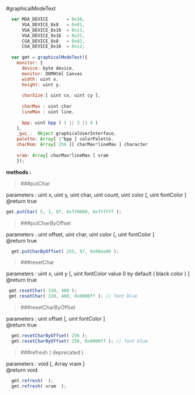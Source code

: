 #graphicalModeText

```javascript
  var MDA_DEVICE  	   = 0x20,
      VGA_DEVICE_8x8   = 0x01,
      VGA_DEVICE_8x16  = 0x11,
      VGA_DEVICE_9x16  = 0x31,
      CGA_DEVICE_8x8   = 0x02,
      CGA_DEVICE_8x16  = 0x12;
			
  var gmt = graphicalModeText({
    monitor: {
      device: byte device,
      monitor: DOMHtml Canvas
      width: uint x,
      height: uint y,
      
      charSize:[ uint cx, uint cy ],
      
      charMax : uint char
      lineMax : uint line,
      
      bpp: uint bpp ( 1 || 2 || 4 )
    },
    _gui_:  Object graphicalUserInterface,
    palette: Array[ 2^bpp ] colorPalette,
    charRom: Array[ 256 ][ charMax*lineMax ] character
    
    vram: Array[ charMax*lineMax ] vram
    });
```
  
**methods :**

>###putChar

parameters : uint x, uint y, uint char, uint count, uint color [,  uint fontColor ] 
<br>@return true

  ```javascript
  gmt.putChar( 5, 1, 97, 0xff0000, 0xffffff );
```
  
>###putCharByOffset 

parameters : uint  offset, uint char, uint color [,  uint fontColor ]
<br>@return true

```javascript
  gmt.putCharByOffset( 255, 97, 0x00aa00 );
```

>###resetChar 

parameters : uint x, uint y [, uint fontColor value 0 by default ( black color ) ]
<br>@return true

 ```javascript
  gmt.resetChar( 320, 400 );
  gmt.resetChar( 320, 400, 0x0000ff ); // font blue
```

>###resetCharByOffset

parameters : uint offset [, uint fontColor ]
<br>@return true

```javascript
  gmt.resetCharByOffset( 256 );
  gmt.resetCharByOffset( 256, 0x0000ff ); // font blue
``` 
>###refresh ( deprecated )

parameters : void [, Array vram ]
<br>@return void

```javascript
  gmt.refresh(  );
  gmt.refresh( vram  );
```

